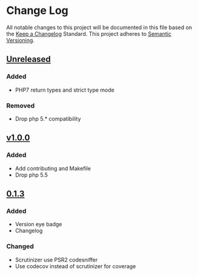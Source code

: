 # Change Log
All notable changes to this project will be documented in this file based on the [Keep a Changelog](http://keepachangelog.com/) Standard.
This project adheres to [Semantic Versioning](http://semver.org/).

## [Unreleased](https://github.com/gbprod/specification/compare/v1.0.0...HEAD)

### Added
 - PHP7 return types and strict type mode

### Removed
 - Drop php 5.* compatibility

## [v1.0.0](https://github.com/gbprod/specification/compare/v0.1.3...v1.0.0)

### Added
 - Add contributing and Makefile
 - Drop php 5.5

## [0.1.3](https://github.com/gbprod/specification/compare/v0.1.2...v0.1.3)

### Added
- Version eye badge
- Changelog

### Changed
- Scrutinizer use PSR2 codesniffer
- Use codecov instead of scrutinizer for coverage
